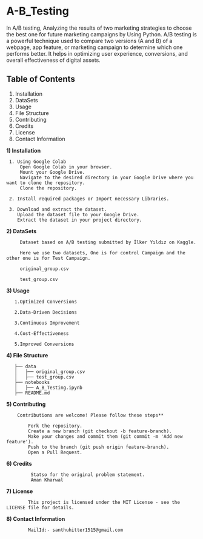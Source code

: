 # A-B_Testing
In A/B testing, Analyzing the results of two marketing strategies to choose the best one for future marketing campaigns by Using Python.
A/B testing is a powerful technique used to compare two versions (A and B) of a webpage, app feature, or marketing campaign to determine which one performs better. It helps in optimizing user experience, conversions, and overall effectiveness of digital assets.

## Table of Contents
   1. Installation
   2. DataSets
   3. Usage
   4. File Structure
   5. Contributing
   6. Credits
   7. License
   8. Contact Information
      
**1) Installation**

     1. Using Google Colab
         Open Google Colab in your browser.
         Mount your Google Drive.
         Navigate to the desired directory in your Google Drive where you want to clone the repository.
         Clone the repository. 
         
     2. Install required packages or Import necessary Libraries.
     
     3. Download and extract the dataset.
        Upload the dataset file to your Google Drive.
        Extract the dataset in your project directory.
        
 **2) DataSets**
         
         Dataset based on A/B testing submitted by İlker Yıldız on Kaggle.
         
         Here we use two datasets, One is for control Campaign and the other one is for Test Campaign.
         
         original_group.csv
         
         test_group.csv
         
 **3) Usage**
       
       1.Optimized Conversions
       
       2.Data-Driven Decisions
       
       3.Continuous Improvement
       
       4.Cost-Effectiveness
       
       5.Improved Conversions
       
 **4) File Structure**

       ├── data
       │   ├── original_group.csv
       │   ├── test_group.csv
       ├── notebooks
       │   ├── A_B_Testing.ipynb
       ├── README.md
       
 **5) Contributing** 
       
        Contributions are welcome! Please follow these steps**

            Fork the repository.
            Create a new branch (git checkout -b feature-branch).
            Make your changes and commit them (git commit -m 'Add new feature').
            Push to the branch (git push origin feature-branch).
            Open a Pull Request.
            
 **6) Credits**
             
             Statso for the original problem statement.
             Aman Kharwal

 **7) License**
          
            This project is licensed under the MIT License - see the LICENSE file for details.

 **8) Contact Information**
        
            MailId:- santhuhitter1515@gmail.com
